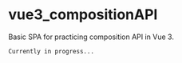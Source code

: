 # vue3_compositionAPI

Basic SPA for practicing composition API in Vue 3.

```
Currently in progress...
```
